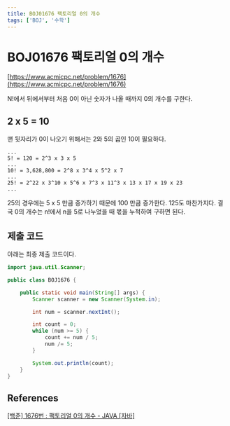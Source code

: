 ```yaml
---
title: BOJ01676 팩토리얼 0의 개수
tags: ['BOJ', '수학']
---
```


# BOJ01676 팩토리얼 0의 개수

[https://www.acmicpc.net/problem/1676](https://www.acmicpc.net/problem/1676)

N!에서 뒤에서부터 처음 0이 아닌 숫자가 나올 때까지 0의 개수를 구한다.

## 2 x 5 = 10

맨 뒷자리가 0이 나오기 위해서는 2와 5의 곱인 10이 필요하다. 

```
...
5! = 120 = 2^3 x 3 x 5
...
10! = 3,628,800 = 2^8 x 3^4 x 5^2 x 7
...
25! = 2^22 x 3^10 x 5^6 x 7^3 x 11^3 x 13 x 17 x 19 x 23
...
```

25의 경우에는 5 x 5 만큼 증가하기 때문에 100 만큼 증가한다. 125도 마찬가지다. 결국 0의 개수는 n!에서 n을 5로 나누었을 때 몫을 누적하여 구하면 된다.

## 제출 코드

아래는 최종 제출 코드이다.

```java
import java.util.Scanner;

public class BOJ1676 {

    public static void main(String[] args) {
        Scanner scanner = new Scanner(System.in);

        int num = scanner.nextInt();

        int count = 0;
        while (num >= 5) {
            count += num / 5;
            num /= 5;
        }

        System.out.println(count);
    }
}
```

## References

[[백준] 1676번 : 팩토리얼 0의 개수 - JAVA [자바]](https://st-lab.tistory.com/165)

<TagLinks />